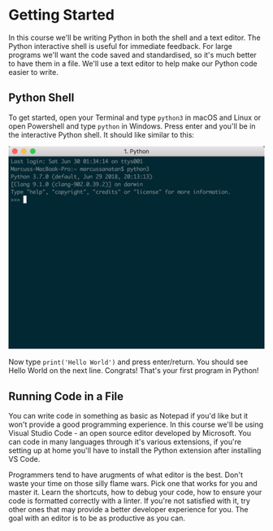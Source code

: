 # Getting Started

In this course we'll be writing Python in both the shell and a text editor. The Python interactive shell is useful for immediate feedback. For large programs we'll want the code saved and standardised, so it's much better to have them in a file. We'll use a text editor to help make our Python code easier to write.

## Python Shell

To get started, open your Terminal and type `python3` in macOS and Linux or open Powershell and type `python` in Windows. Press enter and you'll be in the interactive Python shell. It should like similar to this:

![Python Shell](.gitbook/assets/python_shell.png)

Now type `print('Hello World')` and press enter/return. You should see Hello World on the next line. Congrats! That's your first program in Python!

## Running Code in a File

You can write code in something as basic as Notepad if you'd like but it won't provide a good programming experience. In this course we'll be using Visual Studio Code - an open source editor developed by Microsoft. You can code in many languages through it's various extensions, if you're setting up at home you'll have to install the Python extension after installing VS Code.

Programmers tend to have arugments of what editor is the best. Don't waste your time on those silly flame wars. Pick one that works for you and master it. Learn the shortcuts, how to debug your code, how to ensure your code is formatted correctly with a linter. If you're not satisfied with it, try other ones that may provide a better developer experience for you. The goal with an editor is to be as productive as you can.
